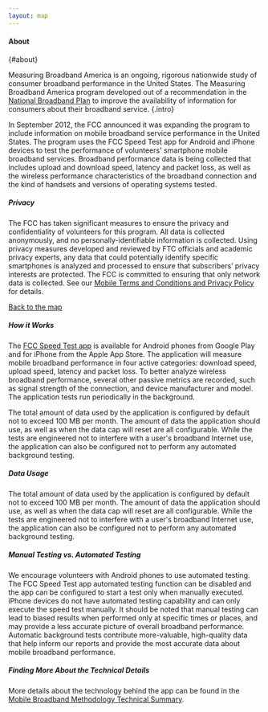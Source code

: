```yaml
---
layout: map
---
```

#### About
{#about}

Measuring Broadband America is an ongoing, rigorous nationwide study of consumer broadband performance in the United States. The Measuring Broadband America program developed out of a recommendation in the [National Broadband Plan](http://www.broadband.gov/plan/4-broadband-competition-and-innovation-policy/#s4-1) to improve the availability of information for consumers about their broadband service.
{.intro}

In September 2012, the FCC announced it was expanding the program to include information on mobile broadband service performance in the United States. The program uses the FCC Speed Test app for Android and iPhone devices to test the performance of volunteers' smartphone mobile broadband services. Broadband performance data is being collected that includes upload and download speed, latency and packet loss, as well as the wireless performance characteristics of the broadband connection and the kind of handsets and versions of operating systems tested.

##### Privacy

The FCC has taken significant measures to ensure the privacy and confidentiality of volunteers for this program. All data is collected anonymously, and no personally-identifiable information is collected. Using privacy measures developed and reviewed by FTC officials and academic privacy experts, any data that could potentially identify specific smartphones is analyzed and processed to ensure that subscribers’ privacy interests are protected. The FCC is committed to ensuring that only network data is collected. See our [Mobile Terms and Conditions and Privacy Policy](http://www.fcc.gov/measuring-broadband-america/mobile/mobile-terms-privacy-notice.html) for details.

<aside class="text">
  <p class="caption"><a class="back-top" href="#top" title="Back to the map">Back to the map</a></p>
</aside>

##### How it Works

The [FCC Speed Test app](https://play.google.com/store/apps/details?id=com.samknows.fcc&hl=en) is available for Android phones from Google Play and for iPhone from the Apple App Store. The application will measure mobile broadband performance in four active categories: download speed, upload speed, latency and packet loss. To better analyze wireless broadband performance, several other passive metrics are recorded, such as signal strength of the connection, and device manufacturer and model. The application tests run periodically in the background.

The total amount of data used by the application is configured by default not to exceed 100 MB per month. The amount of data the application should use, as well as when the data cap will reset are all configurable. While the tests are engineered not to interfere with a user's broadband Internet use, the application can also be configured not to perform any automated background testing.

##### Data Usage

The total amount of data used by the application is configured by default not to exceed 100 MB per month. The amount of data the application should use, as well as when the data cap will reset are all configurable. While the tests are engineered not to interfere with a user's broadband Internet use, the application can also be configured not to perform any automated background testing.

##### Manual Testing vs. Automated Testing

We encourage volunteers with Android phones to use automated testing. The FCC Speed Test app automated testing function can be disabled and the app can be configured to start a test only when manually executed. iPhone devices do not have automated testing capability and can only execute the speed test manually. It should be noted that manual testing can lead to biased results when performed only at specific times or places, and may provide a less accurate picture of overall broadband performance. Automatic background tests contribute more-valuable, high-quality data that help inform our reports and provide the most accurate data about mobile broadband performance.

##### Finding More About the Technical Details

More details about the technology behind the app can be found in the [Mobile Broadband Methodology Technical Summary](http://www.fcc.gov/page/mobile-broadband-methodology-technical-summary).